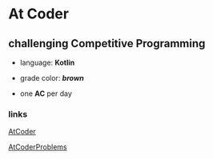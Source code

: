 # At Coder

## challenging Competitive Programming

- language: **Kotlin**

- grade color: ***brown***

- one **AC** per day

### links
[AtCoder][1]

[AtCoderProblems][2]

[1]:https://atcoder.jp/user/zoothezoo
[2]:https://kenkoooo.com/atcoder/#/table//
